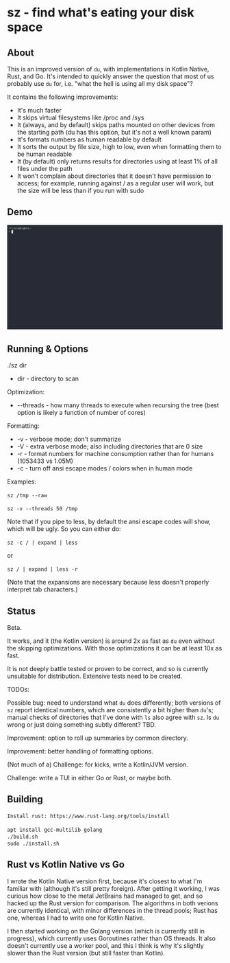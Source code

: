 # sz - find what's eating your disk space

## About

This is an improved version of `du`, with implementations in Kotlin Native, Rust, and Go. It's intended to quickly 
answer the question that most of us probably use `du` for, i.e. "what the hell is using all my disk space"?

It contains the following improvements:
* It's much faster
* It skips virtual filesystems like /proc and /sys
* It (always, and by default) skips paths mounted on other devices from the starting path (du has this option, but it's not a well known param)
* It's formats numbers as human readable by default
* It sorts the output by file size, high to low, even when formatting them to be human readable
* It (by default) only returns results for directories using at least 1% of all files under the path
* It won't complain about directories that it doesn't have permission to access; for example, running against / as a regular user will work, but the size will be less than if you run with sudo

## Demo

![demo](./demo.gif)

## Running & Options

./sz dir

* dir - directory to scan

Optimization:
* --threads - how many threads to execute when recursing the tree (best option is likely a function of number of cores)

Formatting:
* -v - verbose mode; don't summarize 
* -V - extra verbose mode; also including directories that are 0 size
* -r - format numbers for machine consumption rather than for humans (1053433 vs 1.05M)
* -c - turn off ansi escape modes / colors when in human mode

Examples:

`sz /tmp --raw`

`sz -v --threads 50 /tmp`

Note that if you pipe to less, by default the ansi escape codes will show, which will be ugly. So you can either do:

`sz -c / | expand | less`

or

`sz / | expand | less -r`

(Note that the expansions are necessary because less doesn't properly interpret tab characters.) 

## Status

Beta.

It works, and it (the Kotlin version) is around 2x as fast as `du` even without the skipping optimizations. With those optimizations it can be at least 10x as fast. 

It is not deeply battle tested or proven to be correct, and so is currently unsuitable for distribution. Extensive
tests need to be created.

TODOs:

Possible bug: need to understand what `du` does differently; both versions of `sz` report identical numbers, which are consistently a bit higher than `du`'s; manual checks of directories that I've done with `ls` also agree with `sz`. Is `du` wrong or just doing something subtly different? TBD.  

Improvement: option to roll up summaries by common directory.

Improvement: better handling of formatting options.

(Not much of a) Challenge: for kicks, write a Kotlin/JVM version. 

Challenge: write a TUI in either Go or Rust, or maybe both.

## Building

```
Install rust: https://www.rust-lang.org/tools/install 

apt install gcc-multilib golang
./build.sh
sudo ./install.sh
```

## Rust vs Kotlin Native vs Go

I wrote the Kotlin Native version first, because it's closest to what I'm familiar with (although it's still pretty 
foreign). After getting it working, I was curious how close to the metal JetBrains had managed to get, and so hacked
up the Rust version for comparison. The algorithms in both verions are currently identical, with minor differences in
the thread pools; Rust has one, whereas I had to write one for Kotlin Native.

I then started working on the Golang version (which is currently still in progress), which currently uses Goroutines rather than OS threads. 
It also doesn't currently use a worker pool, and this I think is why it's slightly slower than the Rust version (but still
faster than Kotlin).


